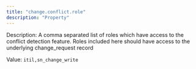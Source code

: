 ```yaml
---
title: "change.conflict.role"
description: "Property"
---
```


Description: A comma separated list of roles which have access to the conflict detection feature.  Roles included here should have access to the underlying change_request record

Value: `itil,sn_change_write`